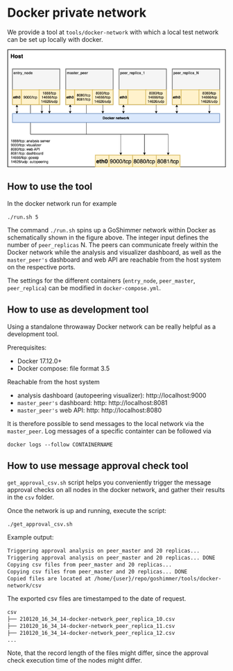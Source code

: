 # Docker private network

We provide a tool at `tools/docker-network` with which a local test network can be set up locally with docker. 
 
![Docker network](../../images/docker-network.png)


## How to use the tool

In the docker network run for example
```
./run.sh 5
```

The command `./run.sh` spins up a GoShimmer network within Docker as schematically shown in the figure above. The integer input defines the number of `peer_replicas` N.
The peers can communicate freely within the Docker network 
while the analysis and visualizer dashboard, as well as the `master_peer's` dashboard and web API are reachable from the host system on the respective ports.

The settings for the different containers (`entry_node`, `peer_master`, `peer_replica`) can be modified in `docker-compose.yml`. 

## How to use as development tool
Using a standalone throwaway Docker network can be really helpful as a development tool. 

Prerequisites: 
- Docker 17.12.0+
- Docker compose: file format 3.5

Reachable from the host system
- analysis dashboard (autopeering visualizer): http://localhost:9000
- `master_peer's` dashboard: http: http://localhost:8081
- `master_peer's` web API: http: http://localhost:8080

It is therefore possible to send messages to the local network via the `master_peer`. Log messages of a specific containter can be followed via 
```
docker logs --follow CONTAINERNAME
```


## How to use message approval check tool

`get_approval_csv.sh` script helps you conveniently trigger the message approval checks on all nodes in the docker
network, and gather their results in the `csv` folder.

Once the network is up and running, execute the script:
```
./get_approval_csv.sh
```
Example output:
```
Triggering approval analysis on peer_master and 20 replicas...
Triggering approval analysis on peer_master and 20 replicas... DONE
Copying csv files from peer_master and 20 replicas...
Copying csv files from peer_master and 20 replicas... DONE
Copied files are located at /home/{user}/repo/goshimmer/tools/docker-network/csv
```
The exported csv files are timestamped to the date of request.
```
csv
├── 210120_16_34_14-docker-network_peer_replica_10.csv
├── 210120_16_34_14-docker-network_peer_replica_11.csv
├── 210120_16_34_14-docker-network_peer_replica_12.csv
...
```
Note, that the record length of the files might differ, since the approval check execution time of the nodes might differ.
